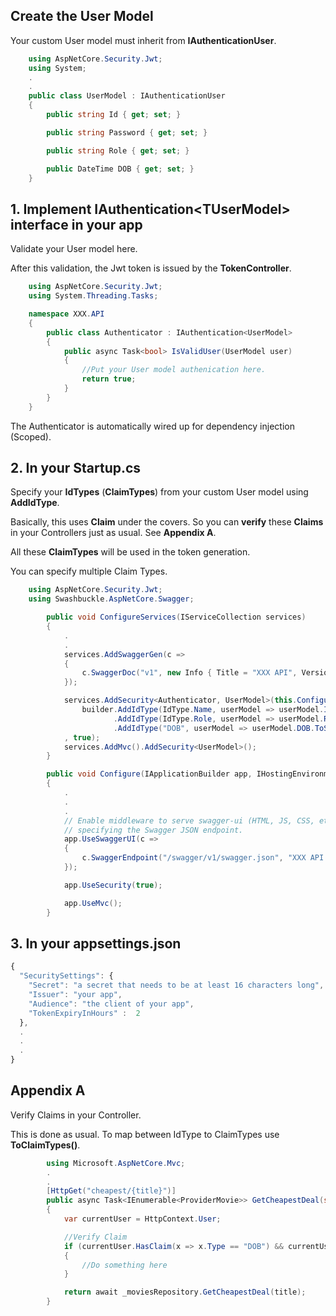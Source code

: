 ## Create the User Model

Your custom User model must inherit from **IAuthenticationUser**.

```C#
    using AspNetCore.Security.Jwt;
    using System;
    .
    .
    public class UserModel : IAuthenticationUser
    {
        public string Id { get; set; }

        public string Password { get; set; }

        public string Role { get; set; }

        public DateTime DOB { get; set; }
    }
```
## 1. Implement IAuthentication\<TUserModel\> interface in your app

Validate your User model here.

After this validation, the Jwt token is issued by the **TokenController**.

```C#
	using AspNetCore.Security.Jwt;
	using System.Threading.Tasks;

	namespace XXX.API
	{
		public class Authenticator : IAuthentication<UserModel>
		{        
			public async Task<bool> IsValidUser(UserModel user)
			{
				//Put your User model authenication here.
				return true;
			}
		}
	}
```

The Authenticator is automatically wired up for dependency injection (Scoped).

## 2. In your Startup.cs

Specify your **IdTypes** (**ClaimTypes**) from your custom User model using **AddIdType**.

Basically, this uses **Claim** under the covers. So you can **verify** these **Claims** in your Controllers just as usual. See **Appendix A**.

All these **ClaimTypes** will be used in the token generation.

You can specify multiple Claim Types.

```C#
	using AspNetCore.Security.Jwt;
	using Swashbuckle.AspNetCore.Swagger;
```

```C#
        public void ConfigureServices(IServiceCollection services)
        {
            .
            .
            services.AddSwaggerGen(c =>
            {
                c.SwaggerDoc("v1", new Info { Title = "XXX API", Version = "v1" });
            });

            services.AddSecurity<Authenticator, UserModel>(this.Configuration, builder =>
                builder.AddIdType(IdType.Name, userModel => userModel.Id)
                       .AddIdType(IdType.Role, userModel => userModel.Role)
                       .AddIdType("DOB", userModel => userModel.DOB.ToShortDateString())
            , true);
            services.AddMvc().AddSecurity<UserModel>();
        }
```

```C#
        public void Configure(IApplicationBuilder app, IHostingEnvironment env)
        {
            .
            .
            .
            // Enable middleware to serve swagger-ui (HTML, JS, CSS, etc.), 
            // specifying the Swagger JSON endpoint.
            app.UseSwaggerUI(c =>
            {
                c.SwaggerEndpoint("/swagger/v1/swagger.json", "XXX API V1");
            });

            app.UseSecurity(true);

            app.UseMvc();
        }
```

## 3. In your appsettings.json

```javascript
{
  "SecuritySettings": {
    "Secret": "a secret that needs to be at least 16 characters long",
    "Issuer": "your app",
    "Audience": "the client of your app",
    "TokenExpiryInHours" :  2
  },
  .
  .
  .
}
```

## Appendix A

Verify Claims in your Controller.

This is done as usual.
To map between IdType to ClaimTypes use **ToClaimTypes()**.

```C#
        using Microsoft.AspNetCore.Mvc;
        .
        .
        [HttpGet("cheapest/{title}")]
        public async Task<IEnumerable<ProviderMovie>> GetCheapestDeal(string title)
        {
            var currentUser = HttpContext.User;

            //Verify Claim
            if (currentUser.HasClaim(x => x.Type == "DOB") && currentUser.HasClaim(x => x.Type == IdType.Role.ToClaimTypes()))
            {
                //Do something here
            }

            return await _moviesRepository.GetCheapestDeal(title);
        } 
```